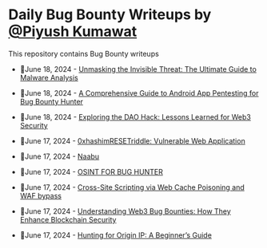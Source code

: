 # Daily Bug Bounty Writeups by [@Piyush Kumawat](https://twitter.com/piyush_supiy) 
This repository contains Bug Bounty writeups

<!-- BLOG-POST-LIST:START -->
 - 💯June 18, 2024 - [Unmasking the Invisible Threat: The Ultimate Guide to Malware Analysis](https://medium.com/@paritoshblogs/unmasking-the-invisible-threat-the-ultimate-guide-to-malware-analysis-d287c4d74e7d?source=rss------bug_bounty-5) 

 - 💯June 18, 2024 - [A Comprehensive Guide to Android App Pentesting for Bug Bounty Hunter](https://medium.com/@pankajkryadav1/a-comprehensive-guide-to-android-app-pentesting-for-bug-bounty-hunter-ada51e521814?source=rss------bug_bounty-5) 

 - 💯June 18, 2024 - [Exploring the DAO Hack: Lessons Learned for Web3 Security](https://securrtech.medium.com/exploring-the-dao-hack-lessons-learned-for-web3-security-08d23984af79?source=rss------bug_bounty-5) 

 - 💯June 17, 2024 - [0xhashimRESETriddle: Vulnerable Web Application](https://medium.com/@hashimamin/0xhashimresetriddle-4f3270411800?source=rss------bug_bounty-5) 

 - 💯June 17, 2024 - [Naabu](https://medium.com/@roymemory2018/naabu-21c5438e05ae?source=rss------bug_bounty-5) 

 - 💯June 17, 2024 - [OSINT FOR BUG HUNTER](https://medium.com/@Progsky/osint-for-bug-hunter-4ae5c700a13a?source=rss------bug_bounty-5) 

 - 💯June 17, 2024 - [Cross-Site Scripting via Web Cache Poisoning and WAF bypass](https://ltsirkov.medium.com/cross-site-scripting-via-web-cache-poisoning-and-waf-bypass-6cb3412d9e11?source=rss------bug_bounty-5) 

 - 💯June 17, 2024 - [Understanding Web3 Bug Bounties: How They Enhance Blockchain Security](https://securrtech.medium.com/understanding-web3-bug-bounties-how-they-enhance-blockchain-security-ac9e8361d7cf?source=rss------bug_bounty-5) 

 - 💯June 17, 2024 - [Hunting for Origin IP: A Beginner’s Guide](https://medium.com/@pruthu.raut/hunting-for-origin-ip-a-beginners-guide-70235f3dd415?source=rss------bug_bounty-5) 
<!-- BLOG-POST-LIST:END -->
